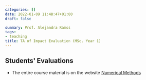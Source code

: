 ```yaml
---
categories: []
date: 2022-01-09 11:48:47+01:00
draft: false

summary: Prof. Alejandra Ramos
tags:
- teaching
title: TA of Impact Evaluation (MSc. Year 1)
---
```



## Students' Evaluations

* The entire course material is on the website [Numerical Methods](https://floswald.github.io/NumericalMethods/)

